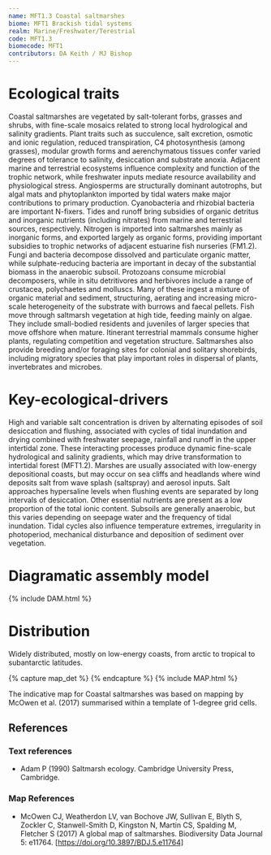 ```yaml
---
name: MFT1.3 Coastal saltmarshes
biome: MFT1 Brackish tidal systems
realm: Marine/Freshwater/Terestrial
code: MFT1.3
biomecode: MFT1
contributors: DA Keith / MJ Bishop
---
```


# Ecological traits

Coastal saltmarshes are vegetated by salt-tolerant forbs, grasses and shrubs, with fine-scale mosaics related to strong local hydrological and salinity gradients. Plant traits such as succulence, salt excretion, osmotic and ionic regulation, reduced transpiration, C4 photosynthesis (among grasses), modular growth forms and aerenchymatous tissues confer varied degrees of tolerance to salinity, desiccation and substrate anoxia. Adjacent marine and terrestrial ecosystems influence complexity and function of the trophic network, while freshwater inputs mediate resource availability and physiological stress. Angiosperms are structurally dominant autotrophs, but algal mats and phytoplankton imported by tidal waters make major contributions to primary production. Cyanobacteria and rhizobial bacteria are important N-fixers. Tides and runoff bring subsidies of organic detritus and inorganic nutrients (including nitrates) from marine and terrestrial sources, respectively. Nitrogen is imported into saltmarshes mainly as inorganic forms, and exported largely as organic forms, providing important subsidies to trophic networks of adjacent estuarine fish nurseries (FM1.2). Fungi and bacteria decompose dissolved and particulate organic matter, while sulphate-reducing bacteria are important in decay of the substantial biomass in the anaerobic subsoil. Protozoans consume microbial decomposers, while in situ detritivores and herbivores include a range of crustacea, polychaetes and molluscs. Many of these ingest a mixture of organic material and sediment, structuring, aerating and increasing micro-scale heterogeneity of the substrate with burrows and faecal pellets. Fish move through saltmarsh vegetation at high tide, feeding mainly on algae. They include small-bodied residents and juveniles of larger species that move offshore when mature. Itinerant terrestrial mammals consume higher plants, regulating competition and vegetation structure. Saltmarshes also provide breeding and/or foraging sites for colonial and solitary shorebirds, including migratory species that play important roles in dispersal of plants, invertebrates and microbes.

# Key-ecological-drivers

High and variable salt concentration is driven by alternating episodes of soil desiccation and flushing, associated with cycles of tidal inundation and drying combined with freshwater seepage, rainfall and runoff in the upper intertidal zone. These interacting processes produce dynamic fine-scale hydrological and salinity gradients, which may drive transformation to intertidal forest (MFT1.2). Marshes are usually associated with low-energy depositional coasts, but may occur on sea cliffs and headlands where wind deposits salt from wave splash (saltspray) and aerosol inputs. Salt approaches hypersaline levels when flushing events are separated by long intervals of desiccation. Other essential nutrients are present as a low proportion of the total ionic content. Subsoils are generally anaerobic, but this varies depending on seepage water and the frequency of tidal inundation. Tidal cycles also influence temperature extremes, irregularity in photoperiod, mechanical disturbance and deposition of sediment over vegetation.

# Diagramatic assembly model

{% include DAM.html %}

# Distribution

Widely distributed, mostly on low-energy coasts, from arctic to tropical to subantarctic latitudes.

{% capture map_det %}  {% endcapture %}
{% include MAP.html %}

The indicative map for Coastal saltmarshes was based on mapping by McOwen et al. (2017) summarised within a template of 1-degree grid cells.


## References
### Text references
* Adam P (1990) Saltmarsh ecology. Cambridge University Press, Cambridge.
### Map References
* McOwen CJ, Weatherdon LV, van Bochove JW, Sullivan E, Blyth S, Zockler C, Stanwell-Smith D, Kingston N, Martin CS, Spalding M, Fletcher S (2017) A global map of saltmarshes. Biodiversity Data Journal 5: e11764. [https://doi.org/10.3897/BDJ.5.e11764]
